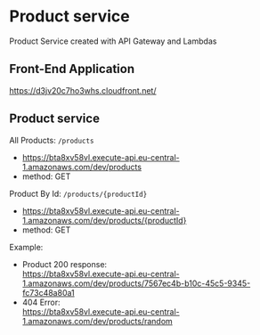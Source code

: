 # Product service

Product Service created with API Gateway and Lambdas
## Front-End Application

https://d3jv20c7ho3whs.cloudfront.net/

## Product service

All Products: `/products`  
   - https://bta8xv58vl.execute-api.eu-central-1.amazonaws.com/dev/products
   - method: GET

Product By Id: `/products/{productId}`
   - https://bta8xv58vl.execute-api.eu-central-1.amazonaws.com/dev/products/{productId}
   - method: GET

Example:
   - Product 200 response:   
   https://bta8xv58vl.execute-api.eu-central-1.amazonaws.com/dev/products/7567ec4b-b10c-45c5-9345-fc73c48a80a1
   - 404 Error:   
   https://bta8xv58vl.execute-api.eu-central-1.amazonaws.com/dev/products/random

